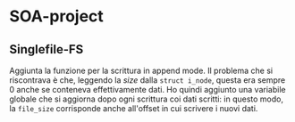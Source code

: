 # SOA-project

## Singlefile-FS

Aggiunta la funzione per la scrittura in append mode. Il problema che si
riscontrava è che, leggendo la _size_ dalla `struct i_node`, questa era sempre 0
anche se conteneva effettivamente dati. Ho quindi aggiunto una variabile globale
che si aggiorna dopo ogni scrittura coi dati scritti: in questo modo, la
`file_size` corrisponde anche all'offset in cui scrivere i nuovi dati.

